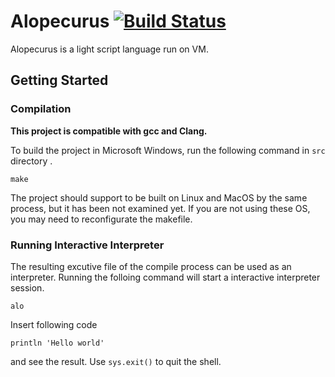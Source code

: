 # Alopecurus [![Build Status](https://www.travis-ci.org/ueyudiud/Alopecurus.svg?branch=master)](https://www.travis-ci.org/ueyudiud/Alopecurus)
Alopecurus is a light script language run on VM.
## Getting Started
### Compilation
**This project is compatible with gcc and Clang.**

To build the project in Microsoft Windows, run the following command in `src` directory .
```
make
```
The project should support to be built on Linux and MacOS by the same process, but it has been not examined yet.
If you are not using these OS, you may need to reconfigurate the makefile.

### Running Interactive Interpreter
The resulting excutive file of the compile process can be used as an interpreter. Running the folloing command will start a interactive interpreter session.
```
alo
```
 Insert following code
```
println 'Hello world'
```
and see the result. Use `sys.exit()` to quit the shell.

